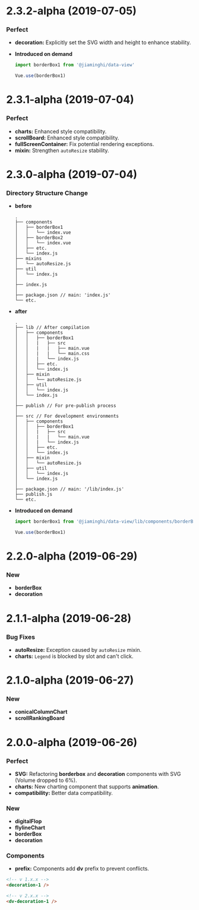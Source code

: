 # 2.3.2-alpha (2019-07-05)

### Perfect

- **decoration:** Explicitly set the SVG width and height to enhance stability.
- **Introduced on demand**

  ```js
  import borderBox1 from '@jiaminghi/data-view'

  Vue.use(borderBox1)
  ```

# 2.3.1-alpha (2019-07-04)

### Perfect

- **charts:** Enhanced style compatibility.
- **scrollBoard:** Enhanced style compatibility.
- **fullScreenContainer:** Fix potential rendering exceptions.
- **mixin:** Strengthen `autoResize` stability.

# 2.3.0-alpha (2019-07-04)

### Directory Structure Change

* **before**

  ```
  .
  ├── components
  │   ├── borderBox1
  │   │   └── index.vue
  │   ├── borderBox2
  │   │   └── index.vue
  │   ├── etc.
  │   └── index.js
  ├── mixins
  │   └── autoResize.js
  ├── util
  │   └── index.js
  │
  ├── index.js
  │
  ├── package.json // main: 'index.js'
  └── etc.
  ```

* **after**

  ```
  .
  ├── lib // After compilation
  │   ├── components
  │   │   ├── borderBox1
  │   │   |   ├── src
  │   │   |   |   ├── main.vue
  │   │   |   |   └── main.css
  │   │   |   └── index.js
  │   │   ├── etc.
  │   │   └── index.js
  │   ├── mixin
  │   │   └── autoResize.js
  │   ├── util
  │   │   └── index.js
  │   └── index.js
  │
  ├── publish // For pre-publish process
  │
  ├── src // For development environments
  │   ├── components
  │   │   ├── borderBox1
  │   │   |   ├── src
  │   │   |   |   └── main.vue
  │   │   |   └── index.js
  │   │   ├── etc.
  │   │   └── index.js
  │   ├── mixin
  │   │   └── autoResize.js
  │   ├── util
  │   │   └── index.js
  │   └── index.js
  │
  ├── package.json // main: '/lib/index.js'
  ├── publish.js
  └── etc.
  ```

- **Introduced on demand**

  ```js
  import borderBox1 from '@jiaminghi/data-view/lib/components/borderBox1'
  
  Vue.use(borderBox1)
  ```

# 2.2.0-alpha (2019-06-29)

### New

- **borderBox**
- **decoration**

# 2.1.1-alpha (2019-06-28)

### Bug Fixes

- **autoResize:** Exception caused by `autoResize` mixin.
- **charts:** `Legend` is blocked by slot and can't click.

# 2.1.0-alpha (2019-06-27)

### New

- **conicalColumnChart**
- **scrollRankingBoard**

# 2.0.0-alpha (2019-06-26)

### Perfect

- **SVG:** Refactoring **borderbox** and **decoration** components with SVG (Volume dropped to 6%).
- **charts:** New charting component that supports **animation**.
- **compatibility:** Better data compatibility.

### New

- **digitalFlop**
- **flylineChart**
- **borderBox**
- **decoration**

### Components

- **prefix:** Components add **dv** prefix to prevent conflicts.

```html
<!-- v 1.x.x -->
<decoration-1 />

<!-- v 2.x.x -->
<dv-decoration-1 />
```
